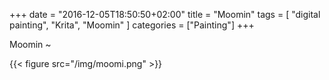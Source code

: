 +++
date = "2016-12-05T18:50:50+02:00"
title = "Moomin"
tags = [ "digital painting", "Krita", "Moomin" ]
categories = ["Painting"]
+++

Moomin ~

{{< figure src="/img/moomi.png" >}}
